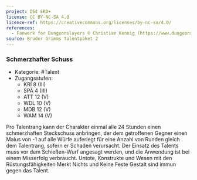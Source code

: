 ```yaml
---
project: DS4 SRD+
license: CC BY-NC-SA 4.0
licence-ref: https://creativecommons.org/licenses/by-nc-sa/4.0/
references: 
  - Fanwerk for Dungeonslayers © Christian Kennig (https://www.dungeonslayers.net/)
source: Bruder Grimms Talentpaket 2
---
```


### Schmerzhafter Schuss

- Kategorie: #Talent
- Zugangsstufen:
  - KRI 8 (III)
  - SPÄ 4 (III)
  - ATT 12 (V)
  - WDL 10 (V)
  - MDB 12 (V)
  - WAM 14 (V)

Pro Talentrang kann der Charakter einmal alle 24 Stunden einen schmerzhaften Steckschuss anbringen, der dem getroffenen Gegner einen Malus von -1 auf alle Würfe auferlegt für eine Anzahl von Runden gleich dem Talentrang, sofern er Schaden verursacht. Der Einsatz des Talents muss vor dem Schießen-Wurf angesagt werden, und die Anwendung ist bei einem Misserfolg verbraucht. Untote, Konstrukte und Wesen mit den Rüstungsfähigkeiten Merkt Nichts und Keine Feste Gestalt sind immun gegen das Talent.

